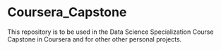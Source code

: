 # Coursera_Capstone
This repository is to be used in the Data Science Specialization Course Capstone in Coursera and for other other personal projects.
